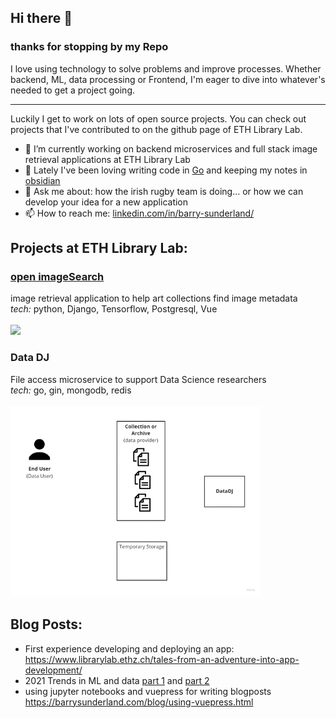 <!-- # [![Welcome header](./assets/Website-Banner.png)](https://barrysunderland.com) -->

## Hi there 👋

### thanks for stopping by my Repo

I love using technology to solve problems and improve processes. Whether backend, ML, data processing or Frontend, I'm eager to dive into whatever's needed to get a project going.  
<hr />
Luckily I get to work on lots of open source projects.  
You can check out projects that I've contributed to on the github page of <a src="https://github.com/eth-library-lab/eth-library-lab">ETH Library Lab</a>.

- 🔭 I’m currently working on backend microservices and full stack image retrieval applications at ETH Library Lab
- 🌱 Lately I've been loving writing code in [Go](https://go.dev/) and keeping my notes in [obsidian](https://obsidian.md/)
- 💬 Ask me about: how the irish rugby team is doing... or how we can develop your idea for a new application  
- 📫 How to reach me: [linkedin.com/in/barry-sunderland/](https://www.linkedin.com/in/barry-sunderland/)

## Projects at ETH Library Lab: 

### [open imageSearch](https://imagesearch.ellprototypes.ch/)  
image retrieval application to help art collections find image metadata  
<i>tech:</i> python, Django, Tensorflow, Postgresql, Vue  
<br/>
<img src="./assets/open-image-search.gif" width=400 />

### Data DJ  
File access microservice to support Data Science researchers  
<i>tech:</i> go, gin, mongodb, redis  
<br/>
<img src="./assets/DataDJ-simple-overview.gif" width=400 />


## Blog Posts:

* First experience developing and deploying an app: https://www.librarylab.ethz.ch/tales-from-an-adventure-into-app-development/ 
* 2021 Trends in ML and data [part 1](https://www.librarylab.ethz.ch/2021-trends-in-machine-learning-and-data/) and [part 2](https://www.librarylab.ethz.ch/part-2-trends-in-machine-learning-and-data/)
* using jupyter notebooks and vuepress for writing blogposts https://barrysunderland.com/blog/using-vuepress.html

